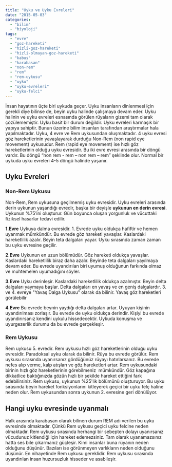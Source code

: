 ```yaml
---
title: "Uyku ve Uyku Evreleri"
date: "2015-05-03"
categories: 
  - "bilim"
  - "biyoloji"
tags: 
  - "evre"
  - "goz-hareketi"
  - "hizli-goz-hareketi"
  - "hizli-olmayan-goz-hareketi"
  - "kabus"
  - "karabasan"
  - "non-rem"
  - "rem"
  - "rem-uykusu"
  - "uyku"
  - "uyku-evreleri"
  - "uyku-felci"
---
```


İnsan hayatının üçte biri uykuda geçer. Uyku insanların dinlenmesi için gerekli diye bilinse de, beyin uyku halinde çalışmaya devam eder. Uyku halinin ve uyku evreleri esnasında görülen rüyaların gizemi tam olarak çözülememiştir. Uyku basit bir durum değildir. Uyku evreleri karmaşık bir yapıya sahiptir. Bunun üzerine bilim insanları tarafından araştırmalar hala yapılmaktadır. Uyku, 4 evre ve Rem uykusundan oluşmaktadır. 4 uyku evresi göz hareketlerinin yavaşlayarak durduğu Non-Rem (non rapid eye movement) uykusudur. Rem (rapid eye movement) ise hızlı göz hareketlerinin olduğu uyku evresidir. Bu iki evre evresi arasında bir döngü vardır. Bu döngü “non rem - rem – non rem – rem” şeklinde olur. Normal bir uykuda uyku evreleri 4-5 döngü halinde yaşanır.

## Uyku Evreleri

### Non-Rem Uykusu

Non-Rem, Rem uykusuna geçilmemiş uyku evresidir. Uyku evreleri arasında derin uykunun yaşandığı evredir, başka bir deyişle **uykunun en derin evresi**. Uykunun %75’ini oluşturur. Gün boyunca oluşan yorgunluk ve vücuttaki fiziksel hasarlar tedavi edilir.

**1.Evre** Uykuya dalma evresidir. 1. Evrede uyku oldukça hafiftir ve hemen uyanmak mümkündür. Bu evrede göz hareketi yavaşlar. Kaslardaki hareketlilik azalır. Beyin teta dalgaları yayar. Uyku sırasında zaman zaman bu uyku evresine geçilir.

**2.Evre** Uykunun en uzun bölümüdür. Göz hareketi oldukça yavaşlar. Kaslardaki hareketlilik biraz daha azalır. Beyinde teta dalgaları yayılmaya devam eder. Bu evrede uyandırılan biri uyumuş olduğunun farkında olmaz ve muhtemelen uyumadığını söyler.

**3.Evre** Uyku derinleşir. Kaslardaki hareketlilik oldukça azalmıştır. Beyin delta dalgaları yaymaya başlar. Delta dalgaları en yavaş ve en geniş dalgalardır. 3. ve 4. evreye "Yavaş Dalga Uykusu" olarak da bilinir. Yavaş göz hareketleri görülebilir

**4.Evre** Bu evrede beynin yaydığı delta dalgaları artar. Uyuyan kişinin uyandırılması zorlaşır. Bu evrede de uyku oldukça derindir. Kişiyi bu evrede uyandırırsanız kendini uykulu hissedecektir. Uykuda konuşma ve uyurgezerlik durumu da bu evrede gerçekleşir.



### Rem Uykusu

Rem uykusu 5. evredir. Rem uykusu hızlı göz hareketlerinin olduğu uyku evresidir. Paradoksal uyku olarak da bilinir. Rüya bu evrede görülür. Rem uykusu sırasında uyanırsanız gördüğünüz rüyayı hatırlarsanız. Bu evrede nefes alıp verme, kalp atışları ve göz hareketleri artar. Rem uykusundaki birinin hızlı göz hareketlerinin görebilmeniz  mümkündür. Göz kapağına dikkatlice baktığınızda gözün hızlı bir şekilde hareket ettiğini fark edebilirsiniz. Rem uykusu, uykunun %25'lik bölümünü oluşturuyor. Bu uyku sırasında beyin hareket fonksiyonlarını kitleyerek geçici bir uyku felç haline neden olur. Rem uykusundan sonra uykunun 2. evresine geri dönülüyor.

## Hangi uyku evresinde uyanmalı

Halk arasında karabasan olarak bilinen durum REM adı verilen bu uyku evresinde olmaktadır. Çünkü Rem uykusu geçici uyku felcine neden olmaktadır. Rem uykusu sırasında herhangi bir sebepten dolayı uyanırsanız vücudunuz kitlendiği için hareket edemezsiniz. Tam olarak uyanamazsınız hatta ses bile çıkarmanız güçleşir. Kimi insanlar buna rüyanın neden olduğunu düşünür. Bazıları ise görünmeyen varlıkların neden olduğunu düşünür. En nihayetinde Rem uykusu gereklidir. Rem uykusu sırasında uyandırılan insan huzursuzluk hisseder ve asabileşir.
